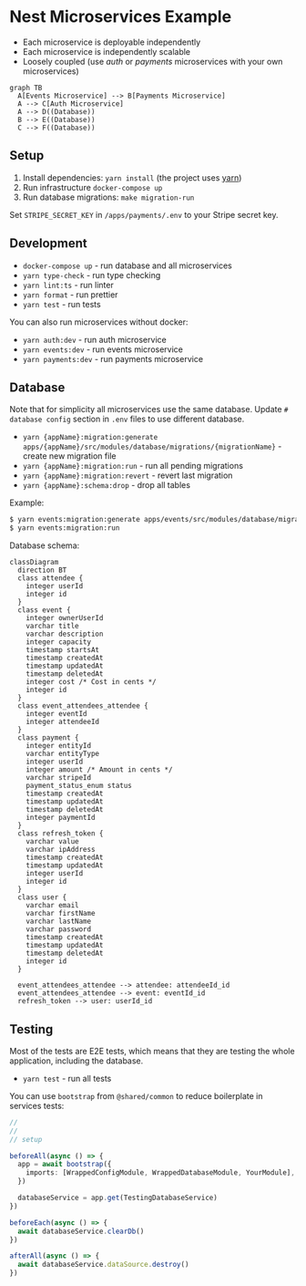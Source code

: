 # Nest Microservices Example

- Each microservice is deployable independently
- Each microservice is independently scalable
- Loosely coupled (use _auth_ or _payments_ microservices with your own microservices)

```mermaid
graph TB
  A[Events Microservice] --> B[Payments Microservice]
  A --> C[Auth Microservice]
  A --> D((Database))
  B --> E((Database))
  C --> F((Database))
```

## Setup

1. Install dependencies: `yarn install` (the project uses [yarn](https://github.com/yarnpkg))
2. Run infrastructure `docker-compose up`
3. Run database migrations: `make migration-run`

Set `STRIPE_SECRET_KEY` in `/apps/payments/.env` to your Stripe secret key.

## Development

- `docker-compose up` - run database and all microservices
- `yarn type-check` - run type checking
- `yarn lint:ts` - run linter
- `yarn format` - run prettier
- `yarn test` - run tests

You can also run microservices without docker:

- `yarn auth:dev` - run auth microservice
- `yarn events:dev` - run events microservice
- `yarn payments:dev` - run payments microservice

## Database

Note that for simplicity all microservices use the same database. Update `# database config` section in `.env` files to
use different database.

- `yarn {appName}:migration:generate  apps/{appName}/src/modules/database/migrations/{migrationName}` - create new
  migration file
- `yarn {appName}:migration:run` - run all pending migrations
- `yarn {appName}:migration:revert` - revert last migration
- `yarn {appName}:schema:drop` - drop all tables

Example:

```bash
$ yarn events:migration:generate apps/events/src/modules/database/migrations/initial
$ yarn events:migration:run
```

Database schema:

```mermaid
classDiagram
  direction BT
  class attendee {
    integer userId
    integer id
  }
  class event {
    integer ownerUserId
    varchar title
    varchar description
    integer capacity
    timestamp startsAt
    timestamp createdAt
    timestamp updatedAt
    timestamp deletedAt
    integer cost /* Cost in cents */
    integer id
  }
  class event_attendees_attendee {
    integer eventId
    integer attendeeId
  }
  class payment {
    integer entityId
    varchar entityType
    integer userId
    integer amount /* Amount in cents */
    varchar stripeId
    payment_status_enum status
    timestamp createdAt
    timestamp updatedAt
    timestamp deletedAt
    integer paymentId
  }
  class refresh_token {
    varchar value
    varchar ipAddress
    timestamp createdAt
    timestamp updatedAt
    integer userId
    integer id
  }
  class user {
    varchar email
    varchar firstName
    varchar lastName
    varchar password
    timestamp createdAt
    timestamp updatedAt
    timestamp deletedAt
    integer id
  }

  event_attendees_attendee --> attendee: attendeeId_id
  event_attendees_attendee --> event: eventId_id
  refresh_token --> user: userId_id
```

## Testing

Most of the tests are E2E tests, which means that they are testing the whole application, including the database.

- `yarn test` - run all tests

You can use `bootstrap` from `@shared/common` to reduce boilerplate in services tests:

```ts
//
//
// setup

beforeAll(async () => {
  app = await bootstrap({
    imports: [WrappedConfigModule, WrappedDatabaseModule, YourModule],
  })

  databaseService = app.get(TestingDatabaseService)
})

beforeEach(async () => {
  await databaseService.clearDb()
})

afterAll(async () => {
  await databaseService.dataSource.destroy()
})
```
